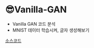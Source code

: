 # 😎Vanilla-GAN
 - Vanilla GAN 코드 분석
 - MNIST 데이터 학습시켜, 글자 생성해보기

[소스코드](https://github.com/sangyunpark99/Vanilla-GAN/blob/e433638525e72a2524771ad95ebd8922f15db876/Vanila_GAN.ipynb)
